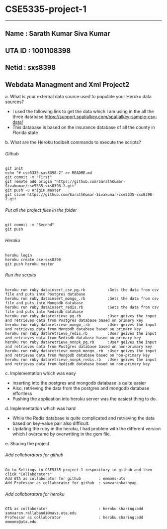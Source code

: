 # CSE5335-project-1
-----------

Name	: Sarath Kumar Siva Kumar
-----------

UTA ID	: 1001108398
-----------

Netid	: sxs8398
-----------

Webdata Managment and  Xml Project2
-----------



a. What is your external data source used to populate your Heroku data sources? 

* I used the following link to get the data which I am using in the all the three database
 https://support.spatialkey.com/spatialkey-sample-csv-data/
* This database is based on the insurance database of all the county in Florida state
  

b. What are the Heroku toolbelt commands to execute the scripts? 

###### Github

    git init
    echo "# cse5335-sxs8398-2" >> README.md
    git commit -m "First"
    git remote add origin "https://github.com/SarathKumar-Sivakumar/cse5335-sxs8398-2.git"
    git push -u origin master
    git clone https://github.com/SarathKumar-Sivakumar/cse5335-sxs8398-2.git
  
###### Put all the project files in the folder

    git commit -m "Second"
    git push

###### Heroku

    heroku login
    heroku create cse-sxs8398
    git push heroku master

###### Run the scrpits

    heroku run ruby datainsert_csv_pg.rb          :Gets the data from csv file and puts into Postgres database
    heroku run ruby datainsert_mongo_.rb          :Gets the data from csv file and puts into Mongodb database
    heroku run ruby datainsert_redis.rb           :Gets the data from csv file and puts into Redisdb database
    heroku run ruby dataretrieve_pg.rb            :User geives the input and retrieves data from Postgres database based on primary key 
    heroku run ruby dataretrieve_mongo_.rb        :User geives the input and retrieves data from Mongodb database based on primary key 
    heroku run ruby dataretrieve_redis.rb         :User geives the input and retrieves data from Redisdb database based on primary key 
    heroku run ruby dataretrieve_nonpk_pg.rb      :User geives the input and retrieves data from Postgres database based on non-primary key 
    heroku run ruby dataretrieve_nonpk_mongo_.rb  :User geives the input and retrieves data from Mongodb database based on non-primary key 
    heroku run ruby dataretrieve_nonpk_redis.rb   :User geives the input and retrieves data from Redisdb database based on non-primary key 


c. Implementation which was easy

* Inserting into the postgres and mongodb database is quite easier
* Also, retrieving the data from the postgres and mongodb database effortless 
* Pushing the application into heroku server was the easiest thing to do. 

d. Implementation which was hard

* While the Redis database is quite complicated and retrieving the data based on key-value pair also difficult.
* Updating the ruby in the heroku, I had problem with the different version which I overcame by overwriting in the gem file.

e. Sharing the project

###### Add collaborators for github

    Go to Settings in CSE5335-project-1 respository in github and then click "Collaborators"
    Add GTA as collaborator for github        : emmons-uts
    Add Professor as collaborator for github  : samvarankashyap

###### Add collaborators for heroku

    GTA as collaborator                       : heroku sharing:add samvaran.rallabandi@mavs.uta.edu
    Professor as collaborator                 : heroku sharing:add emmons@uta.edu
